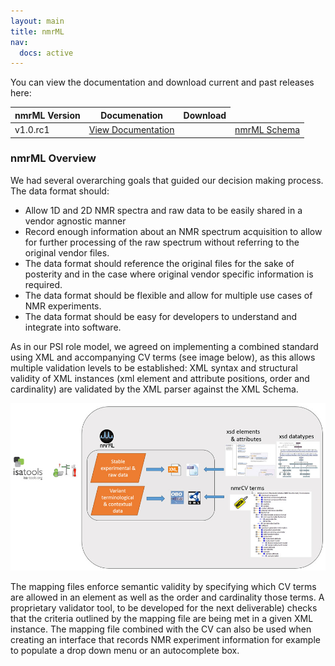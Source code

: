 ```yaml
---
layout: main
title: nmrML
nav:
  docs: active
---
```


You can view the documentation and download current and past releases here:

<table class="table">
<thead>
<tr><th>nmrML Version</th><th>Documenation</th><th>Download</th></tr>
</thead>
<tbody>
<tr><td>v1.0.rc1</td><td><a href="/schema/v1.0.rc1/doc" >View Documentation</a><td><td><a href="/schema/v1.0.rc1/nmrML.xsd">nmrML Schema</a></td></tr>
</tbody>
</table>

### nmrML Overview

We had several overarching goals that guided our decision making process. The data format should:

* Allow 1D and 2D NMR spectra and raw data to be easily shared in a vendor agnostic manner
* Record enough information about an NMR spectrum acquisition to allow for further processing of the raw spectrum without referring to the original vendor files.
* The data format should reference the original files for the sake of posterity and in the case where original vendor specific information is required.
* The data format should be flexible and allow for multiple use cases of NMR experiments.
* The data format should be easy for developers to understand and integrate into software.

As in our PSI role model, we agreed on implementing a combined standard using XML and accompanying CV terms (see image below), as this allows multiple validation levels to be established: XML syntax and structural validity of XML instances (xml element and attribute positions, order and cardinality) are validated by the XML parser against the XML Schema.

<img src="/images/nmrML_structure.jpg" alt="nmrML structure" class="img-responsive" />

The mapping files enforce semantic validity  by specifying which CV terms are allowed in an element as well as the order and cardinality those terms. A proprietary validator tool, to be developed for the next deliverable) checks that the criteria outlined by the mapping file are being met in a given XML instance. The mapping file combined with the CV can also be used when creating an interface that records NMR experiment information for example to populate a drop down menu or an autocomplete box.

